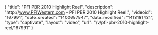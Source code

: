 {
    "title": "PFI PBR 2010 Highlight Reel",
    "description": "http:\/\/www.PFIWestern.com - PFI PBR 2010 Highlight Reel.",
    "videoid": "167991",
    "date_created": "1400657547",
    "date_modified": "1418181431",
    "type": "captivate",
    "layout": "video",
    "url": "\/v\/pfi-pbr-2010-highlight-reel\/167991"
}